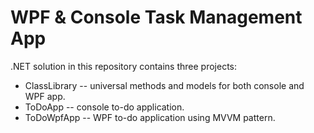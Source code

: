 # WPF & Console Task Management App

.NET solution in this repository contains three projects:
- ClassLibrary -- universal methods and models for both console and WPF app.
- ToDoApp -- console to-do application.
- ToDoWpfApp -- WPF to-do application using MVVM pattern.
